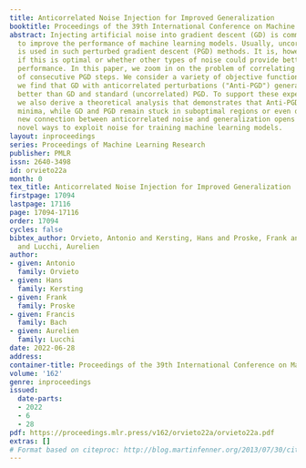 ```yaml
---
title: Anticorrelated Noise Injection for Improved Generalization
booktitle: Proceedings of the 39th International Conference on Machine Learning
abstract: Injecting artificial noise into gradient descent (GD) is commonly employed
  to improve the performance of machine learning models. Usually, uncorrelated noise
  is used in such perturbed gradient descent (PGD) methods. It is, however, not known
  if this is optimal or whether other types of noise could provide better generalization
  performance. In this paper, we zoom in on the problem of correlating the perturbations
  of consecutive PGD steps. We consider a variety of objective functions for which
  we find that GD with anticorrelated perturbations ("Anti-PGD") generalizes significantly
  better than GD and standard (uncorrelated) PGD. To support these experimental findings,
  we also derive a theoretical analysis that demonstrates that Anti-PGD moves to wider
  minima, while GD and PGD remain stuck in suboptimal regions or even diverge. This
  new connection between anticorrelated noise and generalization opens the field to
  novel ways to exploit noise for training machine learning models.
layout: inproceedings
series: Proceedings of Machine Learning Research
publisher: PMLR
issn: 2640-3498
id: orvieto22a
month: 0
tex_title: Anticorrelated Noise Injection for Improved Generalization
firstpage: 17094
lastpage: 17116
page: 17094-17116
order: 17094
cycles: false
bibtex_author: Orvieto, Antonio and Kersting, Hans and Proske, Frank and Bach, Francis
  and Lucchi, Aurelien
author:
- given: Antonio
  family: Orvieto
- given: Hans
  family: Kersting
- given: Frank
  family: Proske
- given: Francis
  family: Bach
- given: Aurelien
  family: Lucchi
date: 2022-06-28
address:
container-title: Proceedings of the 39th International Conference on Machine Learning
volume: '162'
genre: inproceedings
issued:
  date-parts:
  - 2022
  - 6
  - 28
pdf: https://proceedings.mlr.press/v162/orvieto22a/orvieto22a.pdf
extras: []
# Format based on citeproc: http://blog.martinfenner.org/2013/07/30/citeproc-yaml-for-bibliographies/
---
```

